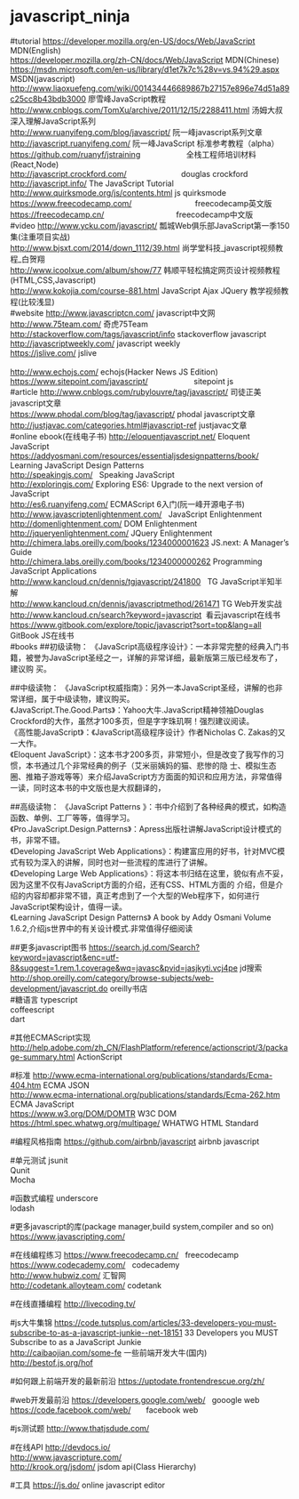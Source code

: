 # javascript_ninja
#tutorial
https://developer.mozilla.org/en-US/docs/Web/JavaScript   MDN(English)<br>
https://developer.mozilla.org/zh-CN/docs/Web/JavaScript   MDN(Chinese)<br>
https://msdn.microsoft.com/en-us/library/d1et7k7c%28v=vs.94%29.aspx  MSDN(javascript)<br>
http://www.liaoxuefeng.com/wiki/001434446689867b27157e896e74d51a89c25cc8b43bdb3000 廖雪峰JavaScript教程<br>
http://www.cnblogs.com/TomXu/archive/2011/12/15/2288411.html    汤姆大叔深入理解JavaScript系列<br>
http://www.ruanyifeng.com/blog/javascript/                阮一峰javascript系列文章<br>
http://javascript.ruanyifeng.com/                         阮一峰JavaScript 标准参考教程（alpha）<br>
https://github.com/ruanyf/jstraining                      全栈工程师培训材料(React,Node)<br>
http://javascript.crockford.com/                          douglas crockford<br>
http://javascript.info/                                   The JavaScript Tutorial<br>
http://www.quirksmode.org/js/contents.html                js quirksmode<br>
https://www.freecodecamp.com/                             freecodecamp英文版<br>
https://freecodecamp.cn/                                  freecodecamp中文版<br>
#video
http://www.ycku.com/javascript/                           瓢城Web俱乐部JavaScript第一季150集(注重项目实战)<br>
http://www.bjsxt.com/2014/down_1112/39.html               尚学堂科技_javascript视频教程_白贺翔<br>
http://www.icoolxue.com/album/show/77                     韩顺平轻松搞定网页设计视频教程(HTML,CSS,Javascript) <br>
http://www.kokojia.com/course-881.html                    JavaScript Ajax JQuery 教学视频教程(比较浅显)<br>
#website
http://www.javascriptcn.com/                              javascript中文网<br>
http://www.75team.com/                                    奇虎75Team<br>
http://stackoverflow.com/tags/javascript/info             stackoverflow javascript<br>
http://javascriptweekly.com/                              javascript weekly<br>
https://jslive.com/                                       jslive<br>    
http://www.echojs.com/                                    echojs(Hacker News JS Edition)<br>
https://www.sitepoint.com/javascript/                     sitepoint js<br>
#article
http://www.cnblogs.com/rubylouvre/tag/javascript/         司徒正美javascript文章<br> 
https://www.phodal.com/blog/tag/javascript/               phodal javascript文章<br>
http://justjavac.com/categories.html#javascript-ref       justjavac文章<br>
#online ebook(在线电子书)
http://eloquentjavascript.net/     Eloquent JavaScript<br>
https://addyosmani.com/resources/essentialjsdesignpatterns/book/   Learning JavaScript Design Patterns<br>
http://speakingjs.com/   Speaking JavaScript<br>
http://exploringjs.com/   Exploring ES6: Upgrade to the next version of JavaScript<br>
http://es6.ruanyifeng.com/    ECMAScript 6入门(阮一峰开源电子书)<br>
http://www.javascriptenlightenment.com/   JavaScript Enlightenment<br>
http://domenlightenment.com/              DOM Enlightenment<br>
http://jqueryenlightenment.com/           JQuery Enlightenment<br>
http://chimera.labs.oreilly.com/books/1234000001623 JS.next: A Manager’s Guide<br>
http://chimera.labs.oreilly.com/books/1234000000262 Programming JavaScript Applications<br>
http://www.kancloud.cn/dennis/tgjavascript/241800   TG JavaScript半知半解<br>
http://www.kancloud.cn/dennis/javascriptmethod/261471 TG Web开发实战<br>
http://www.kancloud.cn/search?keyword=javascript  看云javascript在线书<br>
https://www.gitbook.com/explore/topic/javascript?sort=top&lang=all GitBook JS在线书<br>
#books
##初级读物：
《JavaScript高级程序设计》：一本非常完整的经典入门书籍，被誉为JavaScript圣经之一，详解的非常详细，最新版第三版已经发布了，建议购  买。<br>

##中级读物：
《JavaScript权威指南》：另外一本JavaScript圣经，讲解的也非常详细，属于中级读物，建议购买。<br>
《JavaScript.The.Good.Parts》：Yahoo大牛.JavaScript精神领袖Douglas                         Crockford的大作，虽然才100多页，但是字字珠玑啊！强烈建议阅读。<br>
《高性能JavaScript》：《JavaScript高级程序设计》作者Nicholas C. Zakas的又一大作。<br>
《Eloquent JavaScript》：这本书才200多页，非常短小，但是改变了我写作的习惯，本书通过几个非常经典的例子（艾米丽姨妈的猫、悲惨的隐   士、模拟生态圈、推箱子游戏等等）来介绍JavaScript方方面面的知识和应用方法，非常值得一读，同时这本书的中文版也是大叔翻译的，<br>


##高级读物：
《JavaScript Patterns 》：书中介绍到了各种经典的模式，如构造函数、单例、工厂等等，值得学习。<br>
《Pro.JavaScript.Design.Patterns》：Apress出版社讲解JavaScript设计模式的书，非常不错。<br>
《Developing JavaScript Web Applications》：构建富应用的好书，针对MVC模式有较为深入的讲解，同时也对一些流程的库进行了讲解。<br>
《Developing Large Web Applications》：将这本书归结在这里，貌似有点不妥，因为这里不仅有JavaScript方面的介绍，还有CSS、HTML方面的   介绍，但是介绍的内容却都非常不错，真正考虑到了一个大型的Web程序下，如何进行JavaScript架构设计，值得一读。<br>
《Learning JavaScript Design Patterns》 A book by Addy Osmani Volume 1.6.2,介绍js世界中的有关设计模式.非常值得仔细阅读<br>

##更多javascript图书
https://search.jd.com/Search?keyword=javascript&enc=utf-8&suggest=1.rem.1.coverage&wq=javasc&pvid=jasjkyti.vcj4pe jd搜索<br>
http://shop.oreilly.com/category/browse-subjects/web-development/javascript.do  oreilly书店<br>
#糖语言
typescript<br>
coffeescript<br>
dart<br>

#其他ECMAScript实现
http://help.adobe.com/zh_CN/FlashPlatform/reference/actionscript/3/package-summary.html ActionScript<br>

#标准
http://www.ecma-international.org/publications/standards/Ecma-404.htm ECMA JSON<br>
http://www.ecma-international.org/publications/standards/Ecma-262.htm ECMA JavaScript<br>
https://www.w3.org/DOM/DOMTR                                           W3C DOM<br> 
https://html.spec.whatwg.org/multipage/                               WHATWG HTML Standard<br>

#编程风格指南
https://github.com/airbnb/javascript airbnb javascript <br>

#单元测试
jsunit<br>
Qunit<br>
Mocha<br>

#函数式编程
underscore<br>
lodash<br>

#更多javascript的库(package manager,build system,compiler and so on)
https://www.javascripting.com/ <br>

#在线编程练习
https://www.freecodecamp.cn/   freecodecamp<br>
https://www.codecademy.com/    codecademy<br>
http://www.hubwiz.com/         汇智网<br>
http://codetank.alloyteam.com/  codetank<br>

#在线直播编程
http://livecoding.tv/ <br>

#js大牛集锦
https://code.tutsplus.com/articles/33-developers-you-must-subscribe-to-as-a-javascript-junkie--net-18151 
33 Developers you MUST Subscribe to as a JavaScript Junkie<br>
http://caibaojian.com/some-fe 一些前端开发大牛(国内)<br>
http://bestof.js.org/hof <br>

#如何跟上前端开发的最新前沿
https://uptodate.frontendrescue.org/zh/<br>

#web开发最前沿
https://developers.google.com/web/   gooogle web<br>
https://code.facebook.com/web/       facebook web<br>

#js测试题
http://www.thatjsdude.com/

#在线API
http://devdocs.io/ <br>
http://www.javascripture.com/ <br>
http://krook.org/jsdom/ jsdom api(Class Hierarchy)<br>

#工具
https://js.do/ online javascript editor<br>
